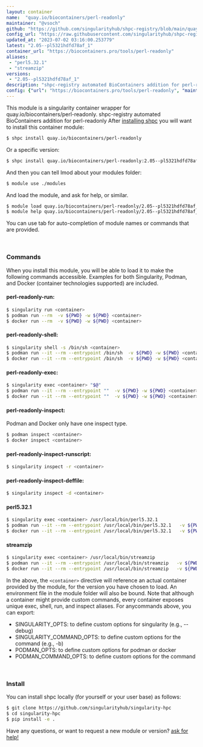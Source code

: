 ```yaml
---
layout: container
name:  "quay.io/biocontainers/perl-readonly"
maintainer: "@vsoch"
github: "https://github.com/singularityhub/shpc-registry/blob/main/quay.io/biocontainers/perl-readonly/container.yaml"
config_url: "https://raw.githubusercontent.com/singularityhub/shpc-registry/main/quay.io/biocontainers/perl-readonly/container.yaml"
updated_at: "2023-07-02 03:16:00.253779"
latest: "2.05--pl5321hdfd78af_1"
container_url: "https://biocontainers.pro/tools/perl-readonly"
aliases:
 - "perl5.32.1"
 - "streamzip"
versions:
 - "2.05--pl5321hdfd78af_1"
description: "shpc-registry automated BioContainers addition for perl-readonly"
config: {"url": "https://biocontainers.pro/tools/perl-readonly", "maintainer": "@vsoch", "description": "shpc-registry automated BioContainers addition for perl-readonly", "latest": {"2.05--pl5321hdfd78af_1": "sha256:03f8f2c08314d822552b7caecfe3dd6ddbebf38ff4a45dd187b3ccf021aff95e"}, "tags": {"2.05--pl5321hdfd78af_1": "sha256:03f8f2c08314d822552b7caecfe3dd6ddbebf38ff4a45dd187b3ccf021aff95e"}, "docker": "quay.io/biocontainers/perl-readonly", "aliases": {"perl5.32.1": "/usr/local/bin/perl5.32.1", "streamzip": "/usr/local/bin/streamzip"}}
---
```


This module is a singularity container wrapper for quay.io/biocontainers/perl-readonly.
shpc-registry automated BioContainers addition for perl-readonly
After [installing shpc](#install) you will want to install this container module:


```bash
$ shpc install quay.io/biocontainers/perl-readonly
```

Or a specific version:

```bash
$ shpc install quay.io/biocontainers/perl-readonly:2.05--pl5321hdfd78af_1
```

And then you can tell lmod about your modules folder:

```bash
$ module use ./modules
```

And load the module, and ask for help, or similar.

```bash
$ module load quay.io/biocontainers/perl-readonly/2.05--pl5321hdfd78af_1
$ module help quay.io/biocontainers/perl-readonly/2.05--pl5321hdfd78af_1
```

You can use tab for auto-completion of module names or commands that are provided.

<br>

### Commands

When you install this module, you will be able to load it to make the following commands accessible.
Examples for both Singularity, Podman, and Docker (container technologies supported) are included.

#### perl-readonly-run:

```bash
$ singularity run <container>
$ podman run --rm  -v ${PWD} -w ${PWD} <container>
$ docker run --rm  -v ${PWD} -w ${PWD} <container>
```

#### perl-readonly-shell:

```bash
$ singularity shell -s /bin/sh <container>
$ podman run --it --rm --entrypoint /bin/sh  -v ${PWD} -w ${PWD} <container>
$ docker run --it --rm --entrypoint /bin/sh  -v ${PWD} -w ${PWD} <container>
```

#### perl-readonly-exec:

```bash
$ singularity exec <container> "$@"
$ podman run --it --rm --entrypoint ""  -v ${PWD} -w ${PWD} <container> "$@"
$ docker run --it --rm --entrypoint ""  -v ${PWD} -w ${PWD} <container> "$@"
```

#### perl-readonly-inspect:

Podman and Docker only have one inspect type.

```bash
$ podman inspect <container>
$ docker inspect <container>
```

#### perl-readonly-inspect-runscript:

```bash
$ singularity inspect -r <container>
```

#### perl-readonly-inspect-deffile:

```bash
$ singularity inspect -d <container>
```


#### perl5.32.1

```bash
$ singularity exec <container> /usr/local/bin/perl5.32.1
$ podman run --it --rm --entrypoint /usr/local/bin/perl5.32.1   -v ${PWD} -w ${PWD} <container> -c " $@"
$ docker run --it --rm --entrypoint /usr/local/bin/perl5.32.1   -v ${PWD} -w ${PWD} <container> -c " $@"
```


#### streamzip

```bash
$ singularity exec <container> /usr/local/bin/streamzip
$ podman run --it --rm --entrypoint /usr/local/bin/streamzip   -v ${PWD} -w ${PWD} <container> -c " $@"
$ docker run --it --rm --entrypoint /usr/local/bin/streamzip   -v ${PWD} -w ${PWD} <container> -c " $@"
```



In the above, the `<container>` directive will reference an actual container provided
by the module, for the version you have chosen to load. An environment file in the
module folder will also be bound. Note that although a container
might provide custom commands, every container exposes unique exec, shell, run, and
inspect aliases. For anycommands above, you can export:

 - SINGULARITY_OPTS: to define custom options for singularity (e.g., --debug)
 - SINGULARITY_COMMAND_OPTS: to define custom options for the command (e.g., -b)
 - PODMAN_OPTS: to define custom options for podman or docker
 - PODMAN_COMMAND_OPTS: to define custom options for the command

<br>

### Install

You can install shpc locally (for yourself or your user base) as follows:

```bash
$ git clone https://github.com/singularityhub/singularity-hpc
$ cd singularity-hpc
$ pip install -e .
```

Have any questions, or want to request a new module or version? [ask for help!](https://github.com/singularityhub/singularity-hpc/issues)
